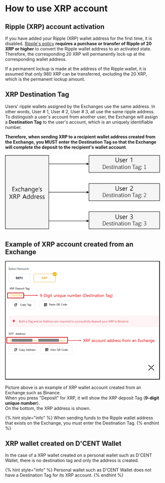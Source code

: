 # How to use XRP account

## Ripple \(XRP\) account activation

If you have added your Ripple \(XRP\) wallet address for the first time, it is disabled. [Ripple's policy](https://xrpl.org/reserves.html) **requires a purchase or transfer of Ripple of 20 XRP or higher** to convert the Ripple wallet address to an activated state. Therefore, the corresponding 20 XRP will permanently lock-up at the corresponding wallet address.  
  
If a permanent lockup is made at the address of the Ripple wallet, it is assumed that only 980 XRP can be transferred, excluding the 20 XRP, which is the permanent lockup amount.  


## XRP Destination Tag

Users' ripple wallets assigned by the Exchanges use the same address. In other words, User \# 1, User \# 2, User \# 3, all use the same ripple address. To distinguish a user's account from another user, the Exchange will assign a **Destination Tag** to the user's account, which is an uniquely identifiable number.   
  
**Therefore, when sending XRP to a recipient wallet address created from the Exchange, you MUST enter the Destination Tag so that the Exchange will complete the deposit to the recipient's wallet account**.

![](../../../.gitbook/assets/exchange_xrp_address_en.png)

## Example of XRP account created from an Exchange

![](../../../.gitbook/assets/exchange_xrp_account_en.png)

Picture above is an example of XRP wallet account created from an Exchange such as Binance.  
When you press "Deposit" for XRP, it will show the XRP deposit Tag \(**9-digit unique number**\).  
On the bottom, the XRP address is shown.

{% hint style="info" %}
When sending funds to the Ripple wallet address that exists on the Exchange, you must enter the Destination Tag.
{% endhint %}

## XRP wallet created on D'CENT Wallet 

In the case of a XRP wallet created on a personal wallet such as D'CENT Wallet, there is no destination tag and only the address is created. 

{% hint style="info" %}
Personal wallet such as D'CENT Wallet does not have a Destination Tag for its XRP account.
{% endhint %}

